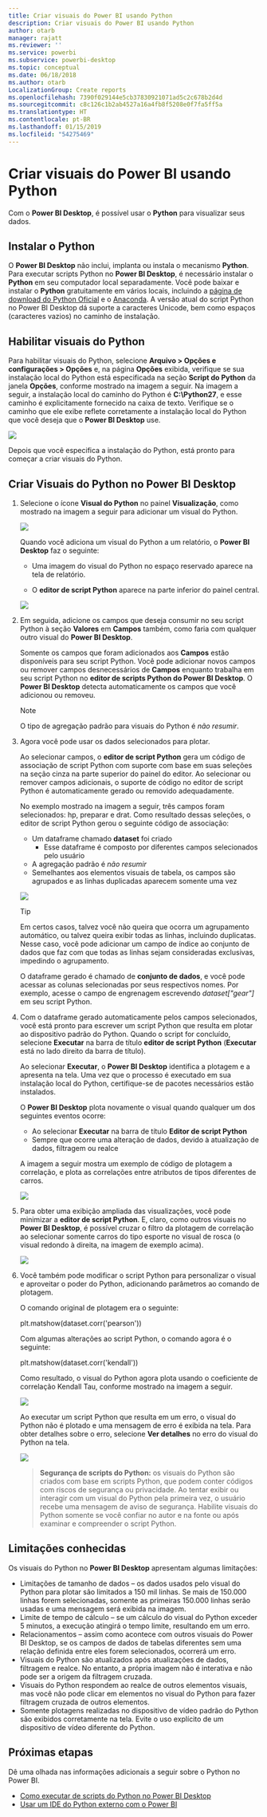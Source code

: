 ```yaml
---
title: Criar visuais do Power BI usando Python
description: Criar visuais do Power BI usando Python
author: otarb
manager: rajatt
ms.reviewer: ''
ms.service: powerbi
ms.subservice: powerbi-desktop
ms.topic: conceptual
ms.date: 06/18/2018
ms.author: otarb
LocalizationGroup: Create reports
ms.openlocfilehash: 7390f029144e5cb37830921071ad5c2c678b2d4d
ms.sourcegitcommit: c8c126c1b2ab4527a16a4fb8f5208e0f7fa5ff5a
ms.translationtype: HT
ms.contentlocale: pt-BR
ms.lasthandoff: 01/15/2019
ms.locfileid: "54275469"
---
```

# <a name="create-power-bi-visuals-using-python"></a>Criar visuais do Power BI usando Python
Com o **Power BI Desktop**, é possível usar o **Python** para visualizar seus dados.

## <a name="install-python"></a>Instalar o Python
O **Power BI Desktop** não inclui, implanta ou instala o mecanismo **Python**. Para executar scripts Python no **Power BI Desktop**, é necessário instalar o **Python** em seu computador local separadamente. Você pode baixar e instalar o **Python** gratuitamente em vários locais, incluindo a [página de download do Python Oficial](https://www.python.org/) e o [Anaconda](https://anaconda.org/anaconda/python/). A versão atual do script Python no Power BI Desktop dá suporte a caracteres Unicode, bem como espaços (caracteres vazios) no caminho de instalação.

## <a name="enable-python-visuals"></a>Habilitar visuais do Python
Para habilitar visuais do Python, selecione **Arquivo > Opções e configurações > Opções** e, na página **Opções** exibida, verifique se sua instalação local do Python está especificada na seção **Script do Python** da janela **Opções**, conforme mostrado na imagem a seguir. Na imagem a seguir, a instalação local do caminho do Python é **C:\Python27**, e esse caminho é explicitamente fornecido na caixa de texto. Verifique se o caminho que ele exibe reflete corretamente a instalação local do Python que você deseja que o **Power BI Desktop** use.
   
   ![](media/desktop-python-visuals/python-visuals-1.png)

Depois que você especifica a instalação do Python, está pronto para começar a criar visuais do Python.

## <a name="create-python-visuals-in-power-bi-desktop"></a>Criar Visuais do Python no Power BI Desktop
1. Selecione o ícone **Visual do Python** no painel **Visualização**, como mostrado na imagem a seguir para adicionar um visual do Python.
   
   ![](media/desktop-python-visuals/python-visuals-2.png)

   Quando você adiciona um visual do Python a um relatório, o **Power BI Desktop** faz o seguinte:
   
   - Uma imagem do visual do Python no espaço reservado aparece na tela de relatório.
   
   - O **editor de script Python** aparece na parte inferior do painel central.
   
   ![](media/desktop-python-visuals/python-visuals-3.png)

2. Em seguida, adicione os campos que deseja consumir no seu script Python à seção **Valores** em **Campos** também, como faria com qualquer outro visual do **Power BI Desktop**. 
    
    Somente os campos que foram adicionados aos **Campos** estão disponíveis para seu script Python. Você pode adicionar novos campos ou remover campos desnecessários de **Campos** enquanto trabalha em seu script Python no **editor de scripts Python do Power BI Desktop**. O **Power BI Desktop** detecta automaticamente os campos que você adicionou ou removeu.
   
   > [!NOTE]
   > O tipo de agregação padrão para visuais do Python é *não resumir*.
   > 
   > 
   
3. Agora você pode usar os dados selecionados para plotar. 

    Ao selecionar campos, o **editor de script Python** gera um código de associação de script Python com suporte com base em suas seleções na seção cinza na parte superior do painel do editor. Ao selecionar ou remover campos adicionais, o suporte de código no editor de script Python é automaticamente gerado ou removido adequadamente.
   
   No exemplo mostrado na imagem a seguir, três campos foram selecionados: hp, preparar e drat. Como resultado dessas seleções, o editor de script Python gerou o seguinte código de associação:
   
   * Um dataframe chamado **dataset** foi criado
     * Esse dataframe é composto por diferentes campos selecionados pelo usuário
   * A agregação padrão é *não resumir*
   * Semelhantes aos elementos visuais de tabela, os campos são agrupados e as linhas duplicadas aparecem somente uma vez
   
   ![](media/desktop-python-visuals/python-visuals-4.png)
   
   > [!TIP]
   > Em certos casos, talvez você não queira que ocorra um agrupamento automático, ou talvez queira exibir todas as linhas, incluindo duplicatas. Nesse caso, você pode adicionar um campo de índice ao conjunto de dados que faz com que todas as linhas sejam consideradas exclusivas, impedindo o agrupamento.
   > 
   > 
   
   O dataframe gerado é chamado de **conjunto de dados**, e você pode acessar as colunas selecionadas por seus respectivos nomes. Por exemplo, acesse o campo de engrenagem escrevendo *dataset["gear"]* em seu script Python.

4. Com o dataframe gerado automaticamente pelos campos selecionados, você está pronto para escrever um script Python que resulta em plotar ao dispositivo padrão do Python. Quando o script for concluído, selecione **Executar** na barra de título **editor de script Python** (**Executar** está no lado direito da barra de título).
   
    Ao selecionar **Executar**, o **Power BI Desktop** identifica a plotagem e a apresenta na tela. Uma vez que o processo é executado em sua instalação local do Python, certifique-se de pacotes necessários estão instalados.
   
   O **Power BI Desktop** plota novamente o visual quando qualquer um dos seguintes eventos ocorre:
   
   * Ao selecionar **Executar** na barra de título **Editor de script Python**
   * Sempre que ocorre uma alteração de dados, devido à atualização de dados, filtragem ou realce

    A imagem a seguir mostra um exemplo de código de plotagem a correlação, e plota as correlações entre atributos de tipos diferentes de carros.

    ![](media/desktop-python-visuals/python-visuals-5.png)

5. Para obter uma exibição ampliada das visualizações, você pode minimizar a **editor de script Python**. E, claro, como outros visuais no **Power BI Desktop**, é possível cruzar o filtro da plotagem de correlação ao selecionar somente carros do tipo esporte no visual de rosca (o visual redondo à direita, na imagem de exemplo acima).

    ![](media/desktop-python-visuals/python-visuals-6.png)

6. Você também pode modificar o script Python para personalizar o visual e aproveitar o poder do Python, adicionando parâmetros ao comando de plotagem.

    O comando original de plotagem era o seguinte:

    plt.matshow(dataset.corr('pearson'))

    Com algumas alterações ao script Python, o comando agora é o seguinte:

    plt.matshow(dataset.corr('kendall'))

    Como resultado, o visual do Python agora plota usando o coeficiente de correlação Kendall Tau, conforme mostrado na imagem a seguir.

    ![](media/desktop-python-visuals/python-visuals-7.png)

    Ao executar um script Python que resulta em um erro, o visual do Python não é plotado e uma mensagem de erro é exibida na tela. Para obter detalhes sobre o erro, selecione **Ver detalhes** no erro do visual do Python na tela.

    ![](media/desktop-python-visuals/python-visuals-8.png)

    > **Segurança de scripts do Python:** os visuais do Python são criados com base em scripts Python, que podem conter códigos com riscos de segurança ou privacidade. Ao tentar exibir ou interagir com um visual do Python pela primeira vez, o usuário recebe uma mensagem de aviso de segurança. Habilite visuais do Python somente se você confiar no autor e na fonte ou após examinar e compreender o script Python.
    > 
    > 

## <a name="known-limitations"></a>Limitações conhecidas
Os visuais do Python no **Power BI Desktop** apresentam algumas limitações:

* Limitações de tamanho de dados – os dados usados pelo visual do Python para plotar são limitados a 150 mil linhas. Se mais de 150.000 linhas forem selecionadas, somente as primeiras 150.000 linhas serão usadas e uma mensagem será exibida na imagem.
* Limite de tempo de cálculo – se um cálculo do visual do Python exceder 5 minutos, a execução atingirá o tempo limite, resultando em um erro.
* Relacionamentos – assim como acontece com outros visuais do Power BI Desktop, se os campos de dados de tabelas diferentes sem uma relação definida entre eles forem selecionados, ocorrerá um erro.
* Visuais do Python são atualizados após atualizações de dados, filtragem e realce. No entanto, a própria imagem não é interativa e não pode ser a origem da filtragem cruzada.
* Visuais do Python respondem ao realce de outros elementos visuais, mas você não pode clicar em elementos no visual do Python para fazer filtragem cruzada de outros elementos.
* Somente plotagens realizadas no dispositivo de vídeo padrão do Python são exibidos corretamente na tela. Evite o uso explícito de um dispositivo de vídeo diferente do Python.

## <a name="next-steps"></a>Próximas etapas
Dê uma olhada nas informações adicionais a seguir sobre o Python no Power BI.

* [Como executar de scripts do Python no Power BI Desktop](desktop-python-scripts.md)
* [Usar um IDE do Python externo com o Power BI](desktop-python-ide.md)

